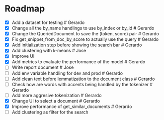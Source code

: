 # Roadmap
- [x] Add a dataset for testing # Gerardo
- [x] Change all the by_name handlings to use by_index or by_id # Gerardo
- [x] Change the QueriedDocument to save the (token, score) pair # Gerardo
- [x] Fix get_snippet_from_doc_by_score to actually use the query # Gerardo
- [x] Add initialization step before showing the search bar # Gerardo
- [x] Add clustering with k-means # Jose
- [x] Improve UI
- [x] Add metrics to evaluate the performance of the model # Gerardo
- [ ] Write report document # Jose
- [ ] Add env variable handling for dev and prod # Gerardo
- [ ] Add clean text before lemmatization to the document class # Gerardo
- [ ] Check how are words with accents being handled by the tokenizer # Gerardo
- [ ] Add more aggresive tokenization # Gerardo
- [x] Change UI to select a document # Gerardo
- [x] Improve performance of get_similar_documents # Gerardo
- [ ] Add clustering as filter for the search
